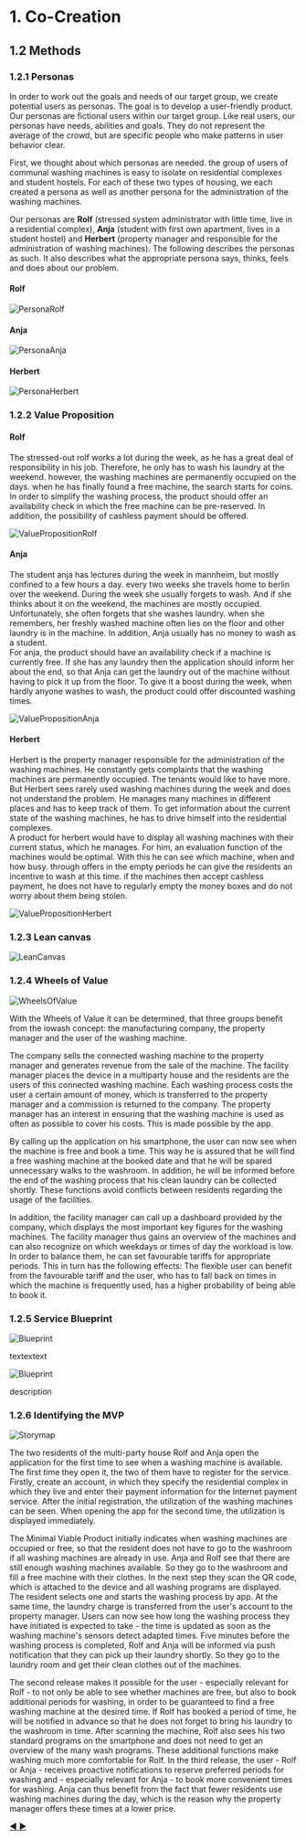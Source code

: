 # 1. Co-Creation
## 1.2 Methods
### 1.2.1 Personas

In order to work out the goals and needs of our target group, we create potential users as personas. The goal is to develop a user-friendly product. Our personas are fictional users within our target group. Like real users, our personas have needs, abilities and goals. They do not represent the average of the crowd, but are specific people who make patterns in user behavior clear.

First, we thought about which personas are needed. the group of users of communal washing machines is easy to isolate on residential complexes and student hostels.
For each of these two types of housing, we each created a persona as well as another persona for the administration of the washing machines.

Our personas are <b>Rolf</b> (stressed system administrator with little time, live in a residential complex), <b>Anja</b> (student with first own apartment, lives in a student hostel) and <b>Herbert</b> (property manager and responsible for the administration of washing machines).
The following describes the personas as such. It also describes what the appropriate persona says, thinks, feels and does about our problem.

#### Rolf

![PersonaRolf](../resources/persona_rolf.png)

#### Anja

![PersonaAnja](../resources/persona_anja.png)

#### Herbert

![PersonaHerbert](../resources/persona_herbert.png)



### 1.2.2 Value Proposition

#### Rolf

The stressed-out rolf works a lot during the week, as he has a great deal of responsibility in his job. Therefore, he only has to wash his laundry at the weekend. however, the washing machines are permanently occupied on the days. when he has finally found a free machine, the search starts for coins. <br>
In order to simplify the washing process, the product should offer an availability check in which the free machine can be pre-reserved. In addition, the possibility of cashless payment should be offered.

![ValuePropositionRolf](../resources/value_proposition_rolf.png)

#### Anja

The student anja has lectures during the week in mannheim, but mostly confined to a few hours a day. every two weeks she travels home to berlin over the weekend. During the week she usually forgets to wash. And if she thinks about it on the weekend, the machines are mostly occupied. Unfortunately, she often forgets that she washes laundry. when she remembers, her freshly washed machine often lies on the floor and other laundry is in the machine. In addition, Anja usually has no money to wash as a student.<br>
For anja, the product should have an availability check if a machine is currently free. If she has any laundry then the application should inform her about the end, so that Anja can get the laundry out of the machine without having to pick it up from the floor. To give it a boost during the week, when hardly anyone washes to wash, the product could offer discounted washing times.

![ValuePropositionAnja](../resources/value_proposition_anja.png)

#### Herbert

Herbert is the property manager responsible for the administration of the washing machines. He constantly gets complaints that the washing machines are permanently occupied. The tenants would like to have more. But Herbert sees rarely used washing machines during the week and does not understand the problem. He manages many machines in different places and has to keep track of them. To get information about the current state of the washing machines, he has to drive himself into the residential complexes. <br>
A product for herbert would have to display all washing machines with their current status, which he manages. For him, an evaluation function of the machines would be optimal. With this he can see which machine, when and how busy. through offers in the empty periods he can give the residents an incentive to wash at this time. if the machines then accept cashless payment, he does not have to regularly empty the money boxes and do not worry about them being stolen.

![ValuePropositionHerbert](../resources/value_proposition_herbert.png)


### 1.2.3 Lean canvas

![LeanCanvas](../resources/lean_canvas.png)

### 1.2.4 Wheels of Value
![WheelsOfValue](../resources/wheels_of_value_english.png)

With the Wheels of Value it can be determined, that three groups benefit from the iowash concept: the manufacturing company, the property manager and the user of the washing machine.

The company sells the connected washing machine to the property manager and generates revenue from the sale of the machine. The facility manager places the device in a multiparty house and the residents are the users of this connected washing machine. Each washing process costs the user a certain amount of money, which is transferred to the property manager and a commission is returned to the company. The property manager has an interest in ensuring that the washing machine is used as often as possible to cover his costs. This is made possible by the app.

By calling up the application on his smartphone, the user can now see when the machine is free and book a time. This way he is assured that he will find a free washing machine at the booked date and that he will be spared unnecessary walks to the washroom. In addition, he will be informed before the end of the washing process that his clean laundry can be collected shortly. These functions avoid conflicts between residents regarding the usage of the facilities.

In addition, the facility manager can call up a dashboard provided by the company, which displays the most important key figures for the washing machines. The facility manager thus gains an overview of the machines and can also recognize on which weekdays or times of day the workload is low. In order to balance them, he can set favourable tariffs for appropriate periods. This in turn has the following effects: The flexible user can benefit from the favourable tariff and the user, who has to fall back on times in which the machine is frequently used, has a higher probability of being able to book it.

### 1.2.5 Service Blueprint

![Blueprint](../resources/blueprint_before_unhappy.jpg)

textextext

![Blueprint](../resources/blueprint_english_iowash_happy.PNG)

description

### 1.2.6 Identifying the MVP

![Storymap](../resources/storymap.png)

The two residents of the multi-party house Rolf and Anja open the application for the first time to see when a washing machine is available. The first time they open it, the two of them have to register for the service. Firstly, create an account, in which they specify the residential complex in which they live and enter their payment information for the Internet payment service.
After the initial registration, the utilization of the washing machines can be seen. When opening the app for the second time, the utilization is displayed immediately.


The Minimal Viable Product initially indicates when washing machines are occupied or free, so that the resident does not have to go to the washroom if all washing machines are already in use. Anja and Rolf see that there are still enough washing machines available. So they go to the washroom and fill a free machine with their clothes. In the next step they scan the QR code, which is attached to the device and all washing programs are displayed. The resident selects one and starts the washing process by app. At the same time, the laundry charge is transferred from the user's account to the property manager. Users can now see how long the washing process they have initiated is expected to take - the time is updated as soon as the washing machine's sensors detect adapted times. Five minutes before the washing process is completed, Rolf and Anja will be informed via push notification that they can pick up their laundry shortly. So they go to the laundry room and get their clean clothes out of the machines.

The second release makes it possible for the user - especially relevant for Rolf - to not only be able to see whether machines are free, but also to book additional periods for washing, in order to be guaranteed to find a free washing machine at the desired time. If Rolf has booked a period of time, he will be notified in advance so that he does not forget to bring his laundry to the washroom in time. After scanning the machine, Rolf also sees his two standard programs on the smartphone and does not need to get an overview of the many wash programs. These additional functions make washing much more comfortable for Rolf.
In the third release, the user - Rolf or Anja - receives proactive notifications to reserve preferred periods for washing and - especially relevant for Anja - to book more convenient times for washing. Anja can thus benefit from the fact that fewer residents use washing machines during the day, which is the reason why the property manager offers these times at a lower price.

[:arrow_backward: ](https://github.com/hhzsmartlab/iowash/blob/master/01_Co-Creation/1.1_Team.md)[:arrow_forward: ](https://github.com/hhzsmartlab/iowash/blob/master/02_Exploration/2.1_System%20Architecture.md)
